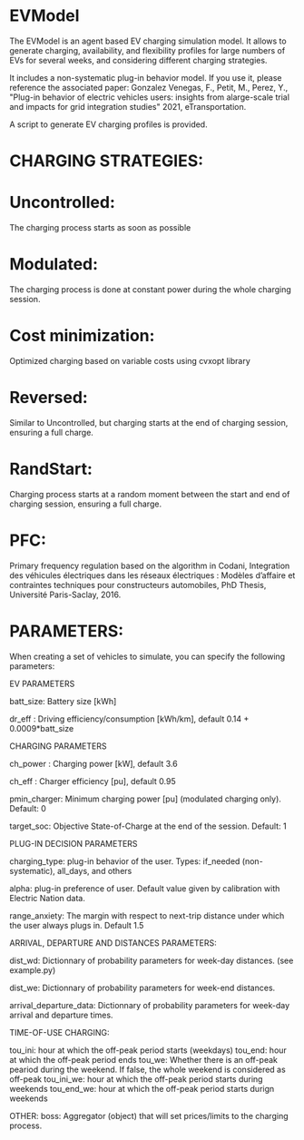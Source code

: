 # EVModel
The EVModel is an agent based EV charging simulation model. It allows to generate charging, availability,
and flexibility profiles for large numbers of EVs for several weeks, and considering different charging strategies.

It includes a non-systematic plug-in behavior model. If you use it, please reference the associated paper: Gonzalez Venegas, F., Petit, M., Perez, Y., "Plug-in behavior of electric vehicles users: insights from alarge-scale trial and impacts for grid integration studies" 2021, eTransportation.

A script to generate EV charging profiles is provided.

# CHARGING STRATEGIES:

# Uncontrolled:
The charging process starts as soon as possible

# Modulated:
The charging process is done at constant power during the whole charging session.

# Cost minimization:
Optimized charging based on variable costs using cvxopt library

# Reversed:
Similar to Uncontrolled, but charging starts at the end of charging session, ensuring a full charge.

# RandStart:
Charging process starts at a random moment between the start and end of charging session, ensuring a full charge.

# PFC: 
Primary frequency regulation based on the algorithm in Codani, Integration des véhicules électriques dans les réseaux électriques : Modèles d’affaire et contraintes techniques pour constructeurs automobiles, PhD Thesis, Université Paris-Saclay, 2016.


# PARAMETERS:
When creating a set of vehicles to simulate, you can specify the following parameters:

EV PARAMETERS

batt_size: Battery size [kWh]

dr_eff : Driving efficiency/consumption [kWh/km], default 0.14 + 0.0009*batt_size

CHARGING PARAMETERS

ch_power : Charging power [kW], default 3.6

ch_eff : Charger efficiency [pu], default 0.95 

pmin_charger: Minimum charging power [pu] (modulated charging only). Default: 0

target_soc: Objective State-of-Charge at the end of the session. Default: 1

PLUG-IN DECISION PARAMETERS

charging_type: plug-in behavior of the user. Types: if_needed (non-systematic), all_days, and others

alpha: plug-in preference of user. Default value given by calibration with Electric Nation data.

range_anxiety: The margin with respect to next-trip distance under which the user always plugs in. Default 1.5

ARRIVAL, DEPARTURE AND DISTANCES PARAMETERS:

dist_wd: Dictionnary of probability parameters for week-day distances. (see example.py)

dist_we: Dictionnary of probability parameters for week-end distances. 

arrival_departure_data: Dictionnary of probability parameters for week-day arrival and departure times.

TIME-OF-USE CHARGING:

tou_ini: hour at which the off-peak period starts (weekdays)
tou_end: hour at which the off-peak period ends
tou_we: Whether there is an off-peak peariod during the weekend. If false, the whole weekend is considered as off-peak
tou_ini_we: hour at which the off-peak period starts during weekends
tou_end_we: hour at which the off-peak period starts durign weekends

OTHER:
boss: Aggregator (object) that will set prices/limits to the charging process.
